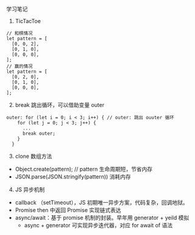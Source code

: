 学习笔记  
1. TicTacToe
```
// 和棋情况
let pattern = [
  [0, 0, 2],
  [0, 1, 0],
  [0, 0, 0],
];
// 赢的情况
let pattern = [
  [0, 2, 0],
  [0, 1, 0],
  [0, 0, 0],
];
```
2. break 跳出循环，可以借助变量 outer
```
outer: for (let i = 0; i < 3; i++) { // outer: 跳出 ouuter 循环
    for (let j = 0; j < 3; j++) {
      ...
      break outer;
    }
  }
```

3. clone 数组方法  
  * Object.create(pattern); // pattern 生命周期短，节省内存  
  * JSON.parse(JSON.stringify(pattern))  消耗内存

4. JS 异步机制
* callback （setTimeout），JS 初期唯一异步方案，代码复杂，回调地狱。
* Promise then 中返回 Promise 实现链式表达
* async/await：基于 promise 机制的封装。早年用 generator + yeild 模拟
  * async + generator 可实现异步迭代器，对应 for await of 语法
